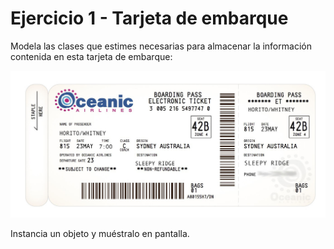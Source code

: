 # Ejercicio 1 - Tarjeta de embarque

Modela las clases que estimes necesarias para almacenar la información contenida en esta tarjeta de embarque:

<img src="oceanic_airlines.jpg" width="700" />

Instancia un objeto y muéstralo en pantalla.
